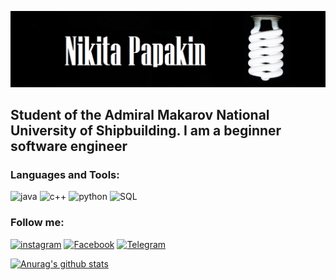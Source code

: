 ![Heder](https://github.com/NeKit-Papakin/Nekit-Papakin/blob/main/assets/lampa_spiral_temnyj_fon_118457_2560x1024.jpg)


##   Student of the Admiral Makarov National University of Shipbuilding. I am a beginner software engineer

### Languages and Tools:

![java](https://img.shields.io/badge/java-black?style=for-the-badge&logo=java&logoColor=e0740d)
![c++](https://img.shields.io/badge/c++-black?style=for-the-badge&logo=c%2b%2b&logoColor=0d8ce0)
![python](https://img.shields.io/badge/python-black?style=for-the-badge&logo=python&logoColor=0f9415)
![SQL](https://img.shields.io/badge/sql-black?style=for-the-badge&logo=mysql&logoColor=54276e)


### Follow me:
[![instagram](https://img.shields.io/badge/instagram-black?style=for-the-badge&logo=instagram&logoColor=ead0e53)](https://www.instagram.com/nikita.papakin/?hl=ru)
[![Facebook](https://img.shields.io/badge/Facebook-black?style=for-the-badge&logo=Facebook&logoColor=ead0e53)](https://www.facebook.com/profile.php?id=100015671382755)
[![Telegram](https://img.shields.io/badge/Telegram-black?style=for-the-badge&logo=Telegram&logoColor=db1212)](https://t.me/papakin_nik)

[![Anurag's github stats](https://github-readme-stats.vercel.app/api?username=Nekit-Papakin&show_icons=true&theme=dark)](https://github.com/anuraghazra/github-readme-stats)
